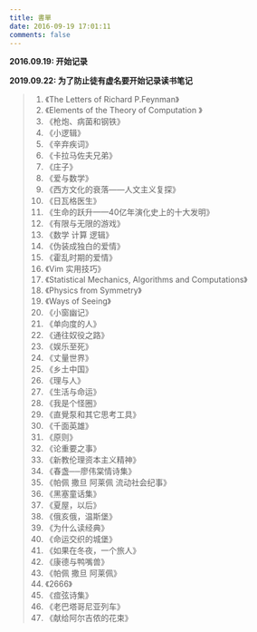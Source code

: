 ```yaml
---
title: 書單
date: 2016-09-19 17:01:11
comments: false
---
```


**2016.09.19: 开始记录**

**2019.09.22: 为了防止徒有虚名要开始记录读书笔记**
 
> 01. 《The Letters of Richard P.Feynman》
> 02. 《Elements of the Theory of Computation 》
> 03. 《枪炮、病菌和钢铁》
> 04. 《小逻辑》
> 05. 《辛弃疾词》
> 06. 《卡拉马佐夫兄弟》
> 07. 《庄子》
> 08. 《爱与数学》
> 09. 《西方文化的衰落——人文主义复探》
> 10. 《日瓦格医生》
> 11. 《生命的跃升——40亿年演化史上的十大发明》
> 12. 《有限与无限的游戏》
> 13. 《数学 计算 逻辑》
> 14. 《伪装成独白的爱情》
> 15. 《霍乱时期的爱情》
> 16. 《Vim 实用技巧》
> 17. 《Statistical Mechanics, Algorithms and Computations》
> 18. 《Physics from Symmetry》
> 19. 《Ways of Seeing》
> 20. 《小窗幽记》
> 21. 《单向度的人》
> 22. 《通往奴役之路》
> 23. 《娱乐至死》
> 24. 《丈量世界》
> 25. 《乡土中国》
> 26. 《理与人》
> 27. 《生活与命运》
> 28. 《我是个怪圈》
> 29. 《直覺泵和其它思考工具》
> 30. 《千面英雄》
> 31. 《原则》
> 32. 《论重要之事》
> 33. 《新教伦理资本主义精神》
> 34. 《春盏──廖伟棠情诗集》
> 35. 《帕佩 撒旦 阿莱佩 流动社会纪事》
> 36. 《黑塞童话集》
> 37. 《夏屋，以后》
> 38. 《俄亥俄，温斯堡》
> 39. 《为什么读经典》
> 40. 《命运交织的城堡》
> 41. 《如果在冬夜，一个旅人》
> 42. 《康德与鸭嘴兽》
> 43. 《帕佩 撒旦 阿莱佩》
> 44. 《2666》
> 45. 《痖弦诗集》
> 46. 《老巴塔哥尼亚列车》
> 47. 《献给阿尔吉侬的花束》